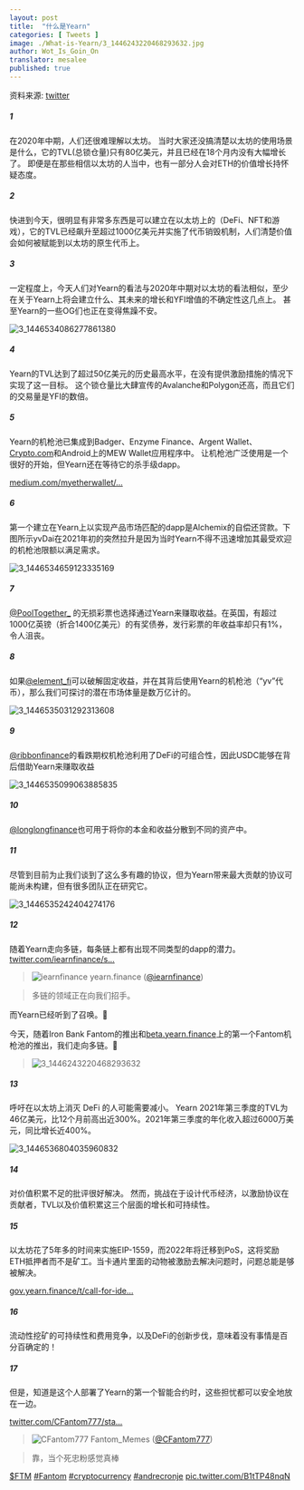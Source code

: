 ```yaml
---
layout: post
title:  "什么是Yearn"
categories: [ Tweets ]
image: ./What-is-Yearn/3_1446243220468293632.jpg
author: Wot_Is_Goin_On
translator: mesalee
published: true
---
```


资料来源: [twitter](https://twitter.com/Wot_Is_Goin_On/status/1446540007292952579)

##### 1
在2020年中期，人们还很难理解以太坊。 当时大家还没搞清楚以太坊的使用场景是什么，它的TVL(总锁仓量)只有80亿美元，并且已经在18个月内没有大幅增长了。 即便是在那些相信以太坊的人当中，也有一部分人会对ETH的价值增长持怀疑态度。
##### 2
快进到今天，很明显有非常多东西是可以建立在以太坊上的（DeFi、NFT和游戏），它的TVL已经飙升至超过1000亿美元并实施了代币销毁机制，人们清楚价值会如何被赋能到以太坊的原生代币上。
##### 3
一定程度上，今天人们对Yearn的看法与2020年中期对以太坊的看法相似，至少在关于Yearn上将会建立什么、其未来的增长和YFI增值的不确定性这几点上。 甚至Yearn的一些OG们也正在变得焦躁不安。

![3_1446534086277861380](3_1446534086277861380.jpg)

##### 4
Yearn的TVL达到了超过50亿美元的历史最高水平，在没有提供激励措施的情况下实现了这一目标。 这个锁仓量比大肆宣传的Avalanche和Polygon还高，而且它们的交易量是YFI的数倍。
##### 5
Yearn的机枪池已集成到Badger、Enzyme Finance、Argent Wallet、[Crypto.com](http://Crypto.com)和Android上的MEW Wallet应用程序中。 让机枪池广泛使用是一个很好的开始，但Yearn还在等待它的杀手级dapp。 

[medium.com/myetherwallet/…](https://medium.com/myetherwallet/introducing-yearn-vaults-on-mew-wallet-app-android-274818aa830e)

##### 6
第一个建立在Yearn上以实现产品市场匹配的dapp是Alchemix的自偿还贷款。下图所示yvDai在2021年初的突然拉升是因为当时Yearn不得不迅速增加其最受欢迎的机枪池限额以满足需求。

![3_1446534659123335169](3_1446534659123335169.jpg)

##### 7
[@PoolTogether\_](https://twitter.com/PoolTogether_) 的无损彩票也选择通过Yearn来赚取收益。在英国，有超过1000亿英镑（折合1400亿美元）的有奖债券，发行彩票的年收益率却只有1%，令人沮丧。

##### 8
如果[@element_fi](https://twitter.com/element_fi)可以破解固定收益，并在其背后使用Yearn的机枪池（“yv”代币），那么我们可探讨的潜在市场体量是数万亿计的。

![3_1446535031292313608](3_1446535031292313608.jpg)

##### 9
[@ribbonfinance](https://twitter.com/ribbonfinance)的看跌期权机枪池利用了DeFi的可组合性，因此USDC能够在背后借助Yearn来赚取收益

![3_1446535099063885835](3_1446535099063885835.jpg)

##### 10
[@longlongfinance](https://twitter.com/longlongfinance)也可用于将你的本金和收益分散到不同的资产中。

##### 11
尽管到目前为止我们谈到了这么多有趣的协议，但为Yearn带来最大贡献的协议可能尚未构建，但有很多团队正在研究它。

![3_1446535242404274176](3_1446535242404274176.jpg)

##### 12
随着Yearn走向多链，每条链上都有出现不同类型的dapp的潜力。 [twitter.com/iearnfinance/s…](https://twitter.com/iearnfinance/status/1446243257336229912?s=20)

> ![iearnfinance](earnfinance-1223779978459770880.jpg)
> yearn.finance ([@iearnfinance](https://twitter.com/iearnfinance))

> 多链的领域正在向我们招手。

而Yearn已经听到了召唤。📯

今天，随着Iron Bank Fantom的推出和[beta.yearn.finance](http://beta.yearn.finance)上的第一个Fantom机枪池的推出，我们走向多链。🧵

> ![3_1446243220468293632](3_1446243220468293632.jpg)

##### 13
呼吁在以太坊上消灭 DeFi 的人可能需要减小。 Yearn 2021年第三季度的TVL为46亿美元，比12个月前高出近300%。2021年第三季度的年化收入超过6000万美元，同比增长近400%。

![3_1446536804035960832](3_1446536804035960832.jpg)

##### 14
对价值积累不足的批评很好解决。 然而，挑战在于设计代币经济，以激励协议在贡献者，TVL以及价值积累这三个层面的增长和可持续性。
##### 15
以太坊花了5年多的时间来实施EIP-1559，而2022年将迁移到PoS，这将奖励ETH抵押者而不是矿工。当卡通片里面的动物被激励去解决问题时，问题总能是够被解决。

[gov.yearn.finance/t/call-for-ide…](https://gov.yearn.finance/t/call-for-ideas-yfi-tokenomics-revamp/11573/5)

##### 16
流动性挖矿的可持续性和费用竞争，以及DeFi的创新步伐，意味着没有事情是百分百确定的！

##### 17
但是，知道是这个人部署了Yearn的第一个智能合约时，这些担忧都可以安全地放在一边。

[twitter.com/CFantom777/sta…](https://twitter.com/CFantom777/status/1446366012421468162?s=20)

> ![CFantom777](CFantom777-1387931745832497152.jpg)
> Fantom_Memes ([@CFantom777](https://twitter.com/CFantom777))

> 靠，当个死忠粉感觉真棒

[$FTM](https://twitter.com/search?q=%24FTM) [#Fantom](https://twitter.com/hashtag/Fantom) [#cryptocurrency](https://twitter.com/hashtag/cryptocurrency) [#andrecronje](https://twitter.com/hashtag/andrecronje) [pic.twitter.com/B1tTP48nqN](https://twitter.com/CFantom777/status/1446366012421468162/video/1)
